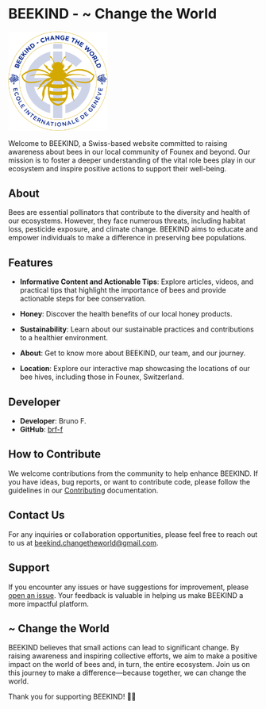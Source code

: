 # BEEKIND - ~ Change the World

<img src="images/logo--no_bg.png" alt="BEEKIND Logo" width="200"/>

Welcome to BEEKIND, a Swiss-based website committed to raising awareness about bees in our local community of Founex and beyond. Our mission is to foster a deeper understanding of the vital role bees play in our ecosystem and inspire positive actions to support their well-being.

## About

Bees are essential pollinators that contribute to the diversity and health of our ecosystems. However, they face numerous threats, including habitat loss, pesticide exposure, and climate change. BEEKIND aims to educate and empower individuals to make a difference in preserving bee populations.

## Features

- **Informative Content and Actionable Tips**: Explore articles, videos, and practical tips that highlight the importance of bees and provide actionable steps for bee conservation.

- **Honey**: Discover the health benefits of our local honey products.

- **Sustainability**: Learn about our sustainable practices and contributions to a healthier environment.

- **About**: Get to know more about BEEKIND, our team, and our journey.

- **Location**: Explore our interactive map showcasing the locations of our bee hives, including those in Founex, Switzerland.

## Developer

- **Developer**: Bruno F.
- **GitHub**: [brf-f](https://github.com/brf-f)

## How to Contribute

We welcome contributions from the community to help enhance BEEKIND. If you have ideas, bug reports, or want to contribute code, please follow the guidelines in our [Contributing](CONTRIBUTING.md) documentation.

## Contact Us

For any inquiries or collaboration opportunities, please feel free to reach out to us at [beekind.changetheworld@gmail.com](mailto:beekind.changetheworld@gmail.com).

## Support

If you encounter any issues or have suggestions for improvement, please [open an issue](https://github.com/brf-f/BEEKIND/issues). Your feedback is valuable in helping us make BEEKIND a more impactful platform.

## ~ Change the World

BEEKIND believes that small actions can lead to significant change. By raising awareness and inspiring collective efforts, we aim to make a positive impact on the world of bees and, in turn, the entire ecosystem. Join us on this journey to make a difference—because together, we can change the world.

Thank you for supporting BEEKIND! 🐝✨
